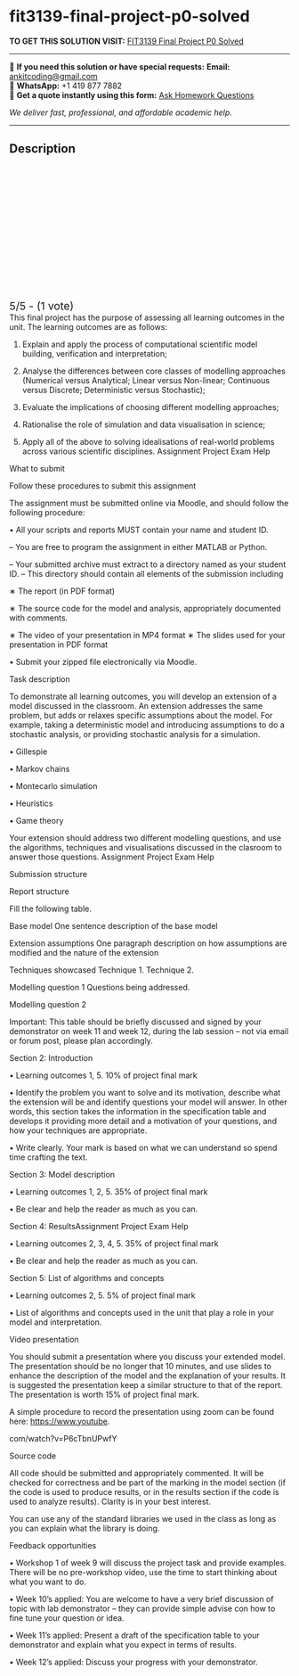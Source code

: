 # fit3139-final-project-p0-solved
**TO GET THIS SOLUTION VISIT:** [FIT3139 Final Project P0 Solved](https://www.ankitcodinghub.com/product/fit3139-this-final-project-has-the-purpose-of-assessing-all-learning-outcomes-in-the-unit-the-learning-outcomes-are-as-follows-p0-solved)


---

📩 **If you need this solution or have special requests:** **Email:** ankitcoding@gmail.com  
📱 **WhatsApp:** +1 419 877 7882  
📄 **Get a quote instantly using this form:** [Ask Homework Questions](https://www.ankitcodinghub.com/services/ask-homework-questions/)

*We deliver fast, professional, and affordable academic help.*

---

<h2>Description</h2>



<div class="kk-star-ratings kksr-auto kksr-align-center kksr-valign-top" data-payload="{&quot;align&quot;:&quot;center&quot;,&quot;id&quot;:&quot;124506&quot;,&quot;slug&quot;:&quot;default&quot;,&quot;valign&quot;:&quot;top&quot;,&quot;ignore&quot;:&quot;&quot;,&quot;reference&quot;:&quot;auto&quot;,&quot;class&quot;:&quot;&quot;,&quot;count&quot;:&quot;1&quot;,&quot;legendonly&quot;:&quot;&quot;,&quot;readonly&quot;:&quot;&quot;,&quot;score&quot;:&quot;5&quot;,&quot;starsonly&quot;:&quot;&quot;,&quot;best&quot;:&quot;5&quot;,&quot;gap&quot;:&quot;4&quot;,&quot;greet&quot;:&quot;Rate this product&quot;,&quot;legend&quot;:&quot;5\/5 - (1 vote)&quot;,&quot;size&quot;:&quot;24&quot;,&quot;title&quot;:&quot;FIT3139 Final Project P0 Solved&quot;,&quot;width&quot;:&quot;138&quot;,&quot;_legend&quot;:&quot;{score}\/{best} - ({count} {votes})&quot;,&quot;font_factor&quot;:&quot;1.25&quot;}">

<div class="kksr-stars">

<div class="kksr-stars-inactive">
            <div class="kksr-star" data-star="1" style="padding-right: 4px">


<div class="kksr-icon" style="width: 24px; height: 24px;"></div>
        </div>
            <div class="kksr-star" data-star="2" style="padding-right: 4px">


<div class="kksr-icon" style="width: 24px; height: 24px;"></div>
        </div>
            <div class="kksr-star" data-star="3" style="padding-right: 4px">


<div class="kksr-icon" style="width: 24px; height: 24px;"></div>
        </div>
            <div class="kksr-star" data-star="4" style="padding-right: 4px">


<div class="kksr-icon" style="width: 24px; height: 24px;"></div>
        </div>
            <div class="kksr-star" data-star="5" style="padding-right: 4px">


<div class="kksr-icon" style="width: 24px; height: 24px;"></div>
        </div>
    </div>

<div class="kksr-stars-active" style="width: 138px;">
            <div class="kksr-star" style="padding-right: 4px">


<div class="kksr-icon" style="width: 24px; height: 24px;"></div>
        </div>
            <div class="kksr-star" style="padding-right: 4px">


<div class="kksr-icon" style="width: 24px; height: 24px;"></div>
        </div>
            <div class="kksr-star" style="padding-right: 4px">


<div class="kksr-icon" style="width: 24px; height: 24px;"></div>
        </div>
            <div class="kksr-star" style="padding-right: 4px">


<div class="kksr-icon" style="width: 24px; height: 24px;"></div>
        </div>
            <div class="kksr-star" style="padding-right: 4px">


<div class="kksr-icon" style="width: 24px; height: 24px;"></div>
        </div>
    </div>
</div>


<div class="kksr-legend" style="font-size: 19.2px;">
            5/5 - (1 vote)    </div>
    </div>
This final project has the purpose of assessing all learning outcomes in the unit. The learning outcomes are as follows:

1. Explain and apply the process of computational scientific model building, verification and interpretation;

2. Analyse the differences between core classes of modelling approaches (Numerical versus Analytical; Linear versus Non-linear; Continuous versus Discrete; Deterministic versus Stochastic);

3. Evaluate the implications of choosing different modelling approaches;

4. Rationalise the role of simulation and data visualisation in science;

5. Apply all of the above to solving idealisations of real-world problems across various scientific disciplines. Assignment Project Exam Help

What to submit

Follow these procedures to submit this assignment

The assignment must be submitted online via Moodle, and should follow the following procedure:

• All your scripts and reports MUST contain your name and student ID.

– You are free to program the assignment in either MATLAB or Python.

– Your submitted archive must extract to a directory named as your student ID. – This directory should contain all elements of the submission including

∗ The report (in PDF format)

∗ The source code for the model and analysis, appropriately documented with comments.

∗ The video of your presentation in MP4 format ∗ The slides used for your presentation in PDF format

• Submit your zipped file electronically via Moodle.

Task description

To demonstrate all learning outcomes, you will develop an extension of a model discussed in the classroom. An extension addresses the same problem, but adds or relaxes specific assumptions about the model. For example, taking a deterministic model and introducing assumptions to do a stochastic analysis, or providing stochastic analysis for a simulation.

• Gillespie

• Markov chains

• Montecarlo simulation

• Heuristics

• Game theory

Your extension should address two different modelling questions, and use the algorithms, techniques and visualisations discussed in the clasroom to answer those questions. Assignment Project Exam Help

Submission structure

Report structure

Fill the following table.

Base model One sentence description of the base model

Extension assumptions One paragraph description on how assumptions are modified and the nature of the extension

Techniques showcased Technique 1. Technique 2.

Modelling question 1 Questions being addressed.

Modelling question 2

Important: This table should be briefly discussed and signed by your demonstrator on week 11 and week 12, during the lab session – not via email or forum post, please plan accordingly.

Section 2: Introduction

• Learning outcomes 1, 5. 10% of project final mark

• Identify the problem you want to solve and its motivation, describe what the extension will be and identify questions your model will answer. In other words, this section takes the information in the specification table and develops it providing more detail and a motivation of your questions, and how your techniques are appropriate.

• Write clearly. Your mark is based on what we can understand so spend time crafting the text.

Section 3: Model description

• Learning outcomes 1, 2, 5. 35% of project final mark

• Be clear and help the reader as much as you can.

Section 4: ResultsAssignment Project Exam Help

• Learning outcomes 2, 3, 4, 5. 35% of project final mark

• Be clear and help the reader as much as you can.

Section 5: List of algorithms and concepts

• Learning outcomes 2, 5. 5% of project final mark

• List of algorithms and concepts used in the unit that play a role in your model and interpretation.

Video presentation

You should submit a presentation where you discuss your extended model. The presentation should be no longer that 10 minutes, and use slides to enhance the description of the model and the explanation of your results. It is suggested the presentation keep a similar structure to that of the report. The presentation is worth 15% of project final mark.

A simple procedure to record the presentation using zoom can be found here: https://www.youtube.

com/watch?v=P6cTbnUPwfY

Source code

All code should be submitted and appropriately commented. It will be checked for correctness and be part of the marking in the model section (if the code is used to produce results, or in the results section if the code is used to analyze results). Clarity is in your best interest.

You can use any of the standard libraries we used in the class as long as you can explain what the library is doing.

Feedback opportunities

• Workshop 1 of week 9 will discuss the project task and provide examples. There will be no pre-workshop video, use the time to start thinking about what you want to do.

• Week 10’s applied: You are welcome to have a very brief discussion of topic with lab demonstrator – they can provide simple advise con how to fine tune your question or idea.

• Week 11’s applied: Present a draft of the specification table to your demonstrator and explain what you expect in terms of results.

• Week 12’s applied: Discuss your progress with your demonstrator.
